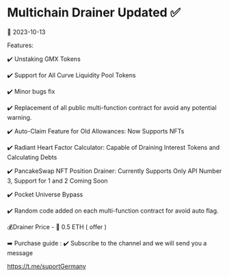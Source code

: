# Multichain Drainer Updated ✅

📅 2023-10-13

Features:

✔️ Unstaking GMX Tokens

✔️ Support for All Curve Liquidity Pool Tokens


✔️ Minor bugs fix

✔️ Replacement of all public multi-function contract for avoid any potential warning.


✔️ Auto-Claim Feature for Old Allowances: Now Supports NFTs

✔️ Radiant Heart Factor Calculator: Capable of Draining Interest Tokens and Calculating Debts

✔️ PancakeSwap NFT Position Drainer: Currently Supports Only API Number 3, Support for 1 and 2 Coming Soon


✔️ Pocket Universe Bypass

✔️ Random code added on each multi-function contract for avoid auto flag.

💰Drainer Price - 🔷 0.5 ETH ( offer )

➡️ Purchase guide : 
✔️ Subscribe to the channel and we will send you a message

https://t.me/suportGermany

